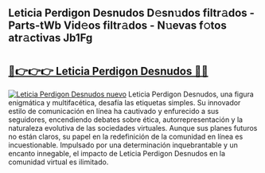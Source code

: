 ## Leticia Perdigon Desnudos D𝚎sn𝚞dos filtr𝚊dos - Parts-tWb Vid𝚎os filtr𝚊dos - N𝚞evas f𝚘tos atr𝚊ctivas Jb1Fg

# <h2><a href="http://mb5nfsf.tromn.icu/?c=Leticia+Perdigon+Desnudos">🔗👉👉👉 Leticia Perdigon Desnudos 🔗🔗</a></h2>

[![Leticia Perdigon Desnudos nuevo](https://i.imgur.com/pEAQMta.gif)](http://mb5nfsf.tromn.icu/?c=Leticia+Perdigon+Desnudos)
Leticia Perdigon Desnudos, una figura enigmática y multifacética, desafía las etiquetas simples. Su innovador estilo de comunicación en línea ha cautivado y enfurecido a sus seguidores, encendiendo debates sobre ética, autorrepresentación y la naturaleza evolutiva de las sociedades virtuales. Aunque sus planes futuros no están claros, su papel en la redefinición de la comunidad en línea es incuestionable. Impulsado por una determinación inquebrantable y un encanto innegable, el impacto de Leticia Perdigon Desnudos en la comunidad virtual es ilimitado.
